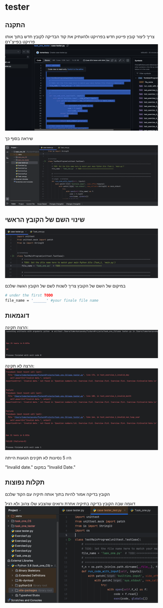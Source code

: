 # tester


## התקנה
צריך ליצור קובץ פייטון חדש בפרויקט
ולהעתיק את קוד הבדיקה לקובץ חדש בתוך אותו פרויקט בפייצ׳רם
![Screenshot of the project](images/ss_4.png)

שיראה בסוף כך

![Screenshot of the project](images/ss_2.png)

## שינוי השם של הקובץ הראשי

![Screenshot of the project](images/ss_5.png)

במיקום של השם של הקובץ צריך לשנות לשם של הקובץ הגשה שלכם
```bash
# under the first TODO 
file_name = '______' #your finale file name 
```
## דוגמאות

הרצה תקינה:
![Screenshot of the project](images/ss_6.png)


הרצה לא תקינה:
![Screenshot of the project](images/ss_7.png)

היו 5 נסיונות לא תקינים הטעות הייתה

"Invalid date." במקום "Invalid Date."

## תקלות נפוצות

הקובץ בדיקה אמור להיות בתוך אותה תיקיה עם הקוד שלכם


דוגמה שבה הקובץ בדיקה בתיקיה אחרת ורואים שהצבע שלו צהוב ולא רגיל
![Screenshot of the project](images/ss_8.png)

